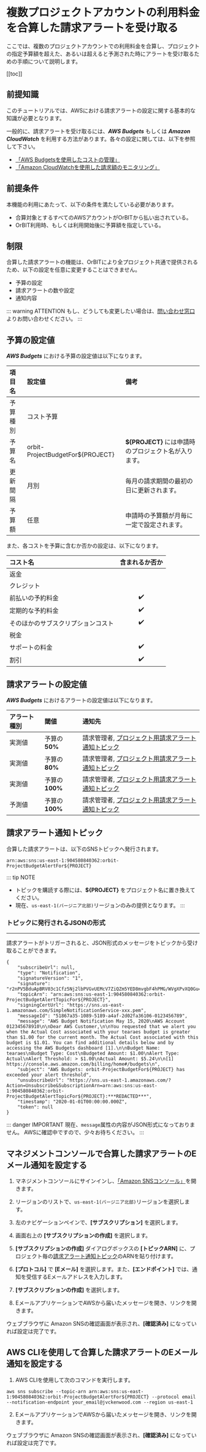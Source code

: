 # 複数プロジェクトアカウントの利用料金を合算した請求アラートを受け取る

ここでは、複数のプロジェクトアカウントでの利用料金を合算し、プロジェクトの指定予算額を超えた、あるいは超えると予測された時にアラートを受け取るための手順について説明します。

[[toc]]

## 前提知識
このチュートリアルでは、AWSにおける請求アラートの設定に関する基本的な知識が必要となります。

一般的に、請求アラートを受け取るには、***AWS Budgets*** もしくは ***Amazon CloudWatch*** を利用する方法があります。各々の設定に関しては、以下を参照して下さい。
- [「AWS Budgetsを使用したコストの管理」](https://docs.aws.amazon.com/ja_jp/awsaccountbilling/latest/aboutv2/budgets-managing-costs.html)
- [「Amazon CloudWatchを使用した請求額のモニタリング」](https://docs.aws.amazon.com/ja_jp/AmazonCloudWatch/latest/monitoring/monitor_estimated_charges_with_cloudwatch.html)

## 前提条件
本機能の利用にあたって、以下の条件を満たしている必要があります。

- 合算対象とするすべてのAWSアカウントがOrBITから払い出されている。
- OrBIT利用時、もしくは利用開始後に予算額を指定している。

## 制限
合算した請求アラートの機能は、OrBITにより全プロジェクト共通で提供されるため、以下の設定を任意に変更することはできません。
- 予算の設定
- 請求アラートの数や設定
- 通知内容

::: warning ATTENTION
もし、どうしても変更したい場合は、[問い合わせ窓口](/support/contact.html)よりお問い合わせください。
:::

## 予算の設定値
***AWS Budgets*** における予算の設定値は以下になります。

| 項目名 | 設定値 | 備考 |
| :--- | :--- | :--- |
| 予算種別 | コスト予算 | | 
| 予算名 | orbit-ProjectBudgetFor${PROJECT} | **${PROJECT}** には申請時のプロジェクト名が入ります。 |
| 更新間隔 | 月別 | 毎月の請求期間の最初の日に更新されます。 |
| 予算額 | 任意 | 申請時の予算額が月毎に一定で設定されます。 |

また、各コストを予算に含むか否かの設定は、以下になります。

| コスト名 | 含まれるか否か |
| :--- | :---: |
| 返金 |  | 
| クレジット |  |
| 前払いの予約料金 | :heavy_check_mark: |
| 定期的な予約料金 | :heavy_check_mark: |
| そのほかのサブスクリプションコスト | :heavy_check_mark: |
| 税金 | |
| サポートの料金 | :heavy_check_mark: |
| 割引 | :heavy_check_mark: |

## 請求アラートの設定値
***AWS Budgets*** におけるアラートの設定値は以下になります。

| アラート種別 | 閾値 | 通知先 |
| :--- | :--- | :--- |
| 実測値 | 予算の**50%** | 請求管理者, [プロジェクト用請求アラート通知トピック](#請求アラート通知トピック) |
| 実測値 | 予算の**80%** | 請求管理者, [プロジェクト用請求アラート通知トピック](#請求アラート通知トピック) |
| 実測値 | 予算の**100%** | 請求管理者, [プロジェクト用請求アラート通知トピック](#請求アラート通知トピック) |
| 予測値 | 予算の**100%** | 請求管理者, [プロジェクト用請求アラート通知トピック](#請求アラート通知トピック) |

## 請求アラート通知トピック
合算した請求アラートは、以下のSNSトピックへ発行されます。
```
arn:aws:sns:us-east-1:904580840362:orbit-ProjectBudgetAlertFor${PROJECT}
```
::: tip NOTE
- トピックを購読する際には、**${PROJECT}** をプロジェクト名に置き換えてください。
- 現在、`us-east-1(バージニア北部)`リージョンのみの提供となります。
:::

### トピックに発行されるJSONの形式
---
請求アラートがトリガーされると、JSON形式のメッセージをトピックから受け取ることができます。
``` js{9}
{
    "subscribeUrl": null,
    "type": "Notification",
    "signatureVersion": "1",
    "signature": "r2nPV5BduApBRV03c1Cfz5Nj2lbPVGvUEMcV7ZiQZm5YED8mvgbF4hPMG/WVgXPvXQ0Gu==",
    "topicArn": "arn:aws:sns:us-east-1:904580840362:orbit-ProjectBudgetAlertTopicFor${PROJECT}",
    "signingCertUrl": "https://sns.us-east-1.amazonaws.com/SimpleNotificationService-xxx.pem",
    "messageId": "51867a35-1089-5189-a4af-2d02fa36106-0123456789",
    "message": "AWS Budget Notification May 15, 2020\nAWS Account 012345678910\n\nDear AWS Customer,\n\nYou requested that we alert you when the Actual Cost associated with your tearaes budget is greater than $1.00 for the current month. The Actual Cost associated with this budget is $1.01. You can find additional details below and by accessing the AWS Budgets dashboard [1].\n\nBudget Name: tearaes\nBudget Type: Cost\nBudgeted Amount: $1.00\nAlert Type: Actual\nAlert Threshold: > $1.00\nActual Amount: $5.24\n\n[1] https://console.aws.amazon.com/billing/home#/budgets\n",
    "subject": "AWS Budgets: orbit-ProjectBudgetFor${PROJECT} has exceeded your alert threshold",
    "unsubscribeUrl": "https://sns.us-east-1.amazonaws.com/?Action=Unsubscribe&SubscriptionArn=arn:aws:sns:us-east-1:904580840362:orbit-ProjectBudgetAlertTopicFor${PROJECT}:***REDACTED***",
    "timestamp": "2020-01-01T00:00:00.000Z",
    "token": null
}
```

::: danger IMPORTANT
現在、`message`属性の内容がJSON形式になっておりません。
AWSに確認中ですので、少々お待ちください。
:::

## マネジメントコンソールで合算した請求アラートのEメール通知を設定する

1. マネジメントコンソールにサインインし、[「Amazon SNSコンソール」](https://console.aws.amazon.com/sns/v3/home)を開きます。

2. リージョンのリストで、`us-east-1(バージニア北部)`リージョンを選択します。

3. 左のナビゲーションペインで、**[サブスクリプション]** を選択します。

4. 画面右上の **[サブスクリプションの作成]** を選択します。

5. **[サブスクリプションの作成]** ダイアログボックスの **[トピックARN]** に、プロジェクト毎の[請求アラート通知トピック](#請求アラート通知トピック)のARNを貼り付けます。

6. **[プロトコル]** で **[Eメール]** を選択します。また、**[エンドポイント]** では、通知を受信するEメールアドレスを入力します。

7. **[サブスクリプションの作成]** を選択します。

8. EメールアプリケーションでAWSから届いたメッセージを開き、リンクを開きます。

ウェブブラウザに Amazon SNSの確認画面が表示され、**[確認済み]** になっていれば設定は完了です。

## AWS CLIを使用して合算した請求アラートのEメール通知を設定する

1. AWS CLIを使用して次のコマンドを実行します。

```
aws sns subscribe --topic-arn arn:aws:sns:us-east-1:904580840362:orbit-ProjectBudgetAlertFor${PROJECT} --protocol email --notification-endpoint your_email@jvckenwood.com --region us-east-1
```

2. EメールアプリケーションでAWSから届いたメッセージを開き、リンクを開きます。

ウェブブラウザに Amazon SNSの確認画面が表示され、**[確認済み]** になっていれば設定は完了です。

